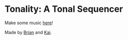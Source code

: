 Tonality: A Tonal Sequencer
=======

Make some music <a href="https://kaicataldo.github.io/tonality/">here</a>!

Made by <a href="https://github.com/bsantero">Brian</a> and <a href="https://github.com/kaicataldo">Kai</a>.
